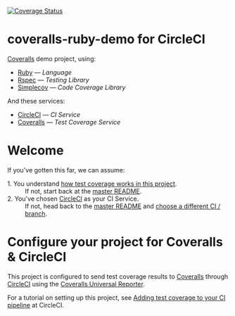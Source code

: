 [![Coverage Status](https://coveralls.io/repos/github/coverallsapp/coveralls-demo-ruby/badge.svg?branch=circle-ci)](https://coveralls.io/github/coverallsapp/coveralls-demo-ruby?branch=circle-ci)

# coveralls-ruby-demo for CircleCI

[Coveralls](https://coveralls.io/) demo project, using:

* [Ruby](https://www.ruby-lang.org/) — *Language*
* [Rspec](https://rspec.info/) — *Testing Library*
* [Simplecov](https://github.com/colszowka/simplecov) — *Code Coverage Library*

And these services:

* [CircleCI](https://circleci.com/) — *CI Service*
* [Coveralls](https://coveralls.io/) — *Test Coverage Service*

# Welcome

If you've gotten this far, we can assume:

<dl>
  <dt>1. You understand <a href="https://github.com/coverallsapp/coveralls-demo-ruby#1-understand-test-coverage-in-this-project">how test coverage works in this project</a>.</dt>
  <dd>If not, start back at the <a href="https://github.com/coverallsapp/coveralls-demo-ruby">master README</a>.</dd>

  <dt>2. You've chosen <a href="https://circleci.com/">CircleCI</a> as your CI Service.</dt>
  <dd>If not, head back to the <a href="https://github.com/coverallsapp/coveralls-demo-ruby">master README</a> and <a href="https://github.com/coverallsapp/coveralls-demo-ruby#4-configure-this-project-to-use-coveralls">choose a different CI / branch</a>.</dd>
</dl>

# Configure your project for Coveralls & CircleCI

This project is configured to send test coverage results to [Coveralls](https://coveralls.io/) through [CircleCI](https://circleci.com/) using the [Coveralls Universal Reporter](https://github.com/coverallsapp/coverage-reporter).

For a tutorial on setting up this project, see [Adding test coverage to your CI pipeline](https://circleci.com/blog/adding-test-coverage-to-your-ci-pipeline/) at CircleCI.

